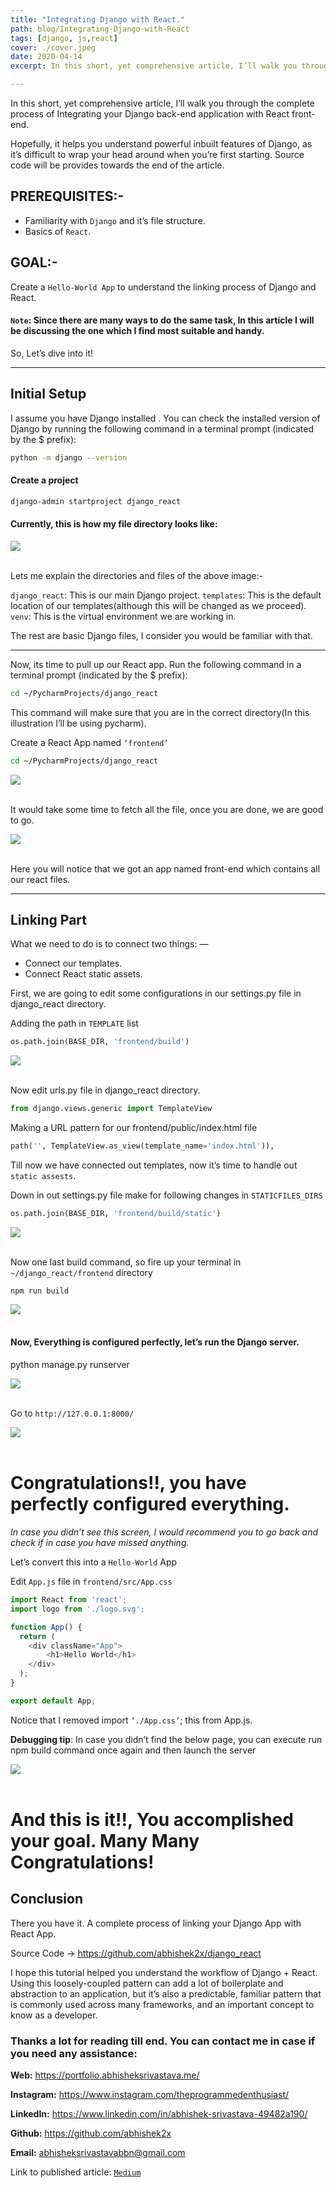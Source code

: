 ```yaml
---
title: "Integrating Django with React."
path: blog/Integrating-Django-with-React
tags: [django, js,react]
cover: ./cover.jpeg
date: 2020-04-14
excerpt: In this short, yet comprehensive article, I’ll walk you through the complete process of Integrating your Django back-end application with React front-end.

---
```


In this short, yet comprehensive article, I’ll walk you through the complete process of Integrating your Django back-end application with React front-end.


Hopefully, it helps you understand powerful inbuilt features of Django, as it’s difficult to wrap your head around when you’re first starting. Source code will be provides towards the end of the article.

## PREREQUISITES:-

* Familiarity with `Django` and it’s file structure.
* Basics of `React`.

## GOAL:-

Create a `Hello-World App` to understand the linking process of Django and React.

#### `Note`: Since there are many ways to do the same task, In this article I will be discussing the one which I find most suitable and handy.

So, Let’s dive into it!

---

## Initial Setup

I assume you have Django installed . You can check the installed version of Django by running the following command in a terminal prompt (indicated by the $ prefix):

```bash
python -m django --version
```

#### Create a project

```bash
django-admin startproject django_react

```

#### Currently, this is how my file directory looks like:

<img src="./1.png">

<br/>
<br/>

Lets me explain the directories and files of the above image:-

`django_react`: This is our main Django project.
`templates`: This is the default location of our templates(although this will be changed as we proceed).
`venv`: This is the virtual environment we are working in.

The rest are basic Django files, I consider you would be familiar with that.

---

Now, its time to pull up our React app.
Run the following command in a terminal prompt (indicated by the $ prefix):



```bash
cd ~/PycharmProjects/django_react
```
This command will make sure that you are in the correct directory(In this illustration I’ll be using pycharm).

Create a React App named `‘frontend’`

```bash
cd ~/PycharmProjects/django_react
```

<img src="./2.png">

<br/>
<br/>

It would take some time to fetch all the file, once you are done, we are good to go.


<img src="./3.png">

<br/>
<br/>

Here you will notice that we got an app named front-end which contains all our react files.


---

## Linking Part


What we need to do is to connect two things: —

* Connect our templates.
* Connect React static assets.

First, we are going to edit some configurations in our settings.py file in django_react directory.

Adding the path in `TEMPLATE` list


```python
os.path.join(BASE_DIR, 'frontend/build')
```

<img src="./4.png">

<br/>
<br/>

Now edit urls.py file in django_react directory.

```python
from django.views.generic import TemplateView
```

Making a URL pattern for our frontend/public/index.html file


```python
path('', TemplateView.as_view(template_name='index.html')),
```

Till now we have connected out templates, now it’s time to handle out `static assests`.

Down in out settings.py file make for following changes in `STATICFILES_DIRS`


```python
os.path.join(BASE_DIR, 'frontend/build/static')
```

<img src="./5.png">

<br/>
<br/>

Now one last build command, so fire up your terminal in `~/django_react/frontend` directory

```node
npm run build
```      

<img src="./6.png">

<br/>
<br/>

#### Now, Everything is configured perfectly, let’s run the Django server.

python manage.py runserver

<img src="./7.png">

<br/>
<br/>

Go to `http://127.0.0.1:8000/`


<img src="./8.png">

<br/>
<br/>

# Congratulations!!, you have perfectly configured everything.

*In case you didn’t see this screen, I would recommend you to go back and check if in case you have missed anything.*

Let’s convert this into a `Hello-World` App

Edit `App.js` file in `frontend/src/App.css`

```js
import React from 'react';
import logo from './logo.svg';

function App() {
  return (
    <div className="App">
        <h1>Hello World</h1>
    </div>
  );
}

export default App;
```

Notice that I removed import `‘./App.css’`; this from App.js.

**Debugging tip**: In case you didn’t find the below page, you can execute run npm build command once again and then launch the server


<img src="./9.png">

<br/>
<br/>

# And this is it!!, You accomplished your goal. Many Many Congratulations!

## Conclusion

There you have it. A complete process of linking your Django App with React App.

Source Code → https://github.com/abhishek2x/django_react


I hope this tutorial helped you understand the workflow of Django + React. Using this loosely-coupled pattern can add a lot of boilerplate and abstraction to an application, but it’s also a predictable, familiar pattern that is commonly used across many frameworks, and an important concept to know as a developer.

### Thanks a lot for reading till end. You can contact me in case if you need any assistance:

**Web:** https://portfolio.abhisheksrivastava.me/

**Instagram:** https://www.instagram.com/theprogrammedenthusiast/

**LinkedIn:** https://www.linkedin.com/in/abhishek-srivastava-49482a190/

**Github:** https://github.com/abhishek2x

**Email:** abhisheksrivastavabbn@gmail.com



Link to published article: [`Medium`](https://medium.com/dev-genius/integrating-django-with-react-ff596e764bdc)